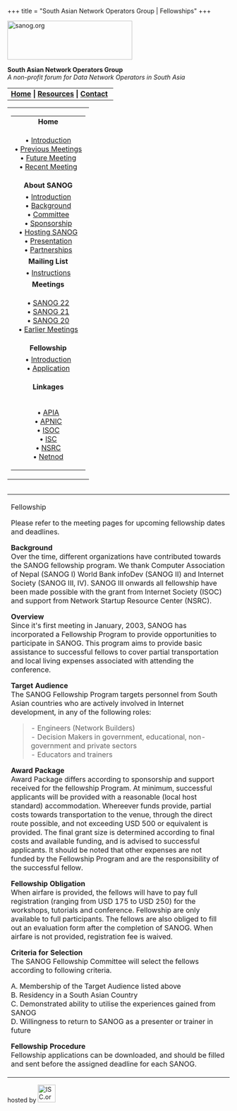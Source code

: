 +++
title = "South Asian Network Operators Group | Fellowships"
+++

[<img src="../images/logo.jpg" width="283" height="88" alt="sanog.org" />](../index.html)

**South Asian Network Operators Group**  
*A non-profit forum for Data Network Operators in South Asia*

<table width="760" data-border="0" data-cellspacing="0" data-cellpadding="0">
<tbody>
<tr class="odd">
<td><strong><a href="../index.html">Home</a> | <a href="../resources/index.html">Resources</a> | <a href="../contact.htm">Contact</a> </strong></td>
</tr>
</tbody>
</table>

<table width="100%" data-border="0" data-cellspacing="0" data-cellpadding="8">
<colgroup>
<col style="width: 100%" />
</colgroup>
<tbody>
<tr class="odd">
<td><table width="100%" data-border="0" data-cellspacing="2" data-cellpadding="0">
<colgroup>
<col style="width: 100%" />
</colgroup>
<tbody>
<tr class="odd">
<td style="text-align: center;"><strong>Home</strong></td>
</tr>
<tr class="even">
<td style="text-align: center;"><p>• <a href="../index.html">Introduction</a><br />
• <a href="../previous.htm">Previous Meetings</a><br />
• <a href="../future.htm">Future Meeting</a><br />
• <a href="../sanog20/index.html">Recent Meeting</a></p></td>
</tr>
<tr class="odd">
<td style="text-align: center;"><strong>About SANOG</strong></td>
</tr>
<tr class="even">
<td style="text-align: center;">• <a href="../introduction.htm">Introduction</a><br />
• <a href="../background.htm">Background</a><br />
• <a href="../committee.htm">Committee</a><br />
• <a href="../sponsorship.htm">Sponsorship</a><br />
• <a href="../hosting.htm">Hosting SANOG</a><br />
• <a href="../presentation/index.html">Presentation</a><br />
• <a href="../partnerships.htm">Partnerships</a></td>
</tr>
<tr class="odd">
<td style="text-align: center;"><strong>Mailing List</strong></td>
</tr>
<tr class="even">
<td style="text-align: center;">• <a href="../mailinglist.htm">Instructions</a></td>
</tr>
<tr class="odd">
<td style="text-align: center;"><strong>Meetings</strong></td>
</tr>
<tr class="even">
<td style="text-align: center;"><p>• <a href="../sanog22/index.html">SANOG 22</a><br />
• <a href="../sanog21/index.html">SANOG 21</a><br />
• <a href="../sanog20/index.html">SANOG 20</a><a href="../sanog19/index.html"><br />
</a>• <a href="../previous.htm">Earlier Meetings</a></p></td>
</tr>
<tr class="odd">
<td style="text-align: center;"><strong>Fellowship</strong></td>
</tr>
<tr class="even">
<td style="text-align: center;">• <a href="index.html">Introduction</a><br />
• <a href="application.htm">Application</a></td>
</tr>
<tr class="odd">
<td style="text-align: center;"><p><strong>Linkages</strong></p></td>
</tr>
<tr class="even">
<td style="text-align: center;"><p>• <a href="http://www.apia.org">APIA</a><br />
• <a href="http://www.apnic.net">APNIC</a><br />
• <a href="http://www.isoc.org">ISOC</a><br />
• <a href="http://www.isc.org">ISC</a><br />
• <a href="http://www.nsrc.org/">NSRC</a><br />
• <a href="http://www.netnod.se/">Netnod</a><br />
</p></td>
</tr>
</tbody>
</table></td>
</tr>
</tbody>
</table>

<img src="../images/1pxt.gif" width="1" height="1" />

<table width="100%" data-border="0" data-cellspacing="0" data-cellpadding="10">
<colgroup>
<col style="width: 100%" />
</colgroup>
<tbody>
<tr class="odd">
<td><p>Fellowship</p>
<p>Please refer to the meeting pages for upcoming fellowship dates and deadlines.</p>
<p><strong>Background</strong><br />
Over the time, different organizations have contributed towards the SANOG fellowship program. We thank Computer Association of Nepal (SANOG I) World Bank infoDev (SANOG II) and Internet Society (SANOG III, IV). SANOG III onwards all fellowship have been made possible with the grant from Internet Society (ISOC) and support from Network Startup Resource Center (NSRC).</p>
<p><strong>Overview</strong><br />
Since it's first meeting in January, 2003, SANOG has incorporated a Fellowship Program to provide opportunities to participate in SANOG. This program aims to provide basic assistance to successful fellows to cover partial transportation and local living expenses associated with attending the conference.</p>
<p><strong>Target Audience</strong><br />
The SANOG Fellowship Program targets personnel from South Asian countries who are actively involved in Internet development, in any of the following roles:</p>
<blockquote>
<p>- Engineers (Network Builders)<br />
- Decision Makers in government, educational, non-government and private sectors<br />
- Educators and trainers</p>
</blockquote>
<p><strong>Award Package</strong><br />
Award Package differs according to sponsorship and support received for the fellowship Program. At minimum, successful applicants will be provided with a reasonable (local host standard) accommodation. Whereever funds provide, partial costs towards transportation to the venue, through the direct route possible, and not exceeding USD 500 or equivalent is provided. The final grant size is determined according to final costs and available funding, and is advised to successful applicants. It should be noted that other expenses are not funded by the Fellowship Program and are the responsibility of the successful fellow.</p>
<p><strong>Fellowship Obligation</strong><br />
When airfare is provided, the fellows will have to pay full registration (ranging from USD 175 to USD 250) for the workshops, tutorials and conference. Fellowship are only available to full participants. The fellows are also obliged to fill out an evaluation form after the completion of SANOG. When airfare is not provided, registration fee is waived.</p>
<p><strong>Criteria for Selection</strong><br />
The SANOG Fellowship Committee will select the fellows according to following criteria.</p>
<p>A. Membership of the Target Audience listed above<br />
B. Residency in a South Asian Country<br />
C. Demonstrated ability to utilise the experiences gained from SANOG<br />
D. Willingness to return to SANOG as a presenter or trainer in future</p>
<p><strong>Fellowship Procedure</strong><br />
Fellowship applications can be downloaded, and should be filled and sent before the assigned deadline for each SANOG.<br />
</p></td>
</tr>
</tbody>
</table>

hosted by
[<img src="../images/isc.gif" width="40" height="40" alt="ISC.org" />](http://www.isc.org)
